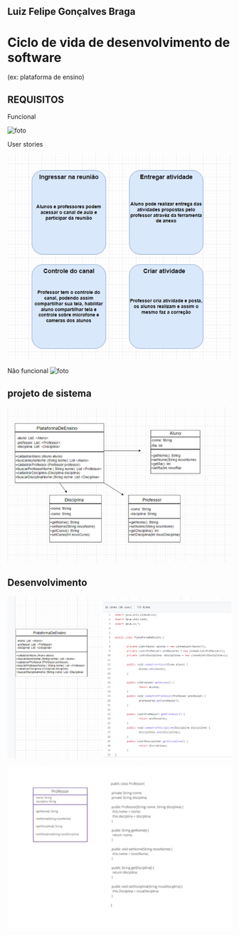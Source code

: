 ## Luiz Felipe Gonçalves Braga 

# Ciclo de vida de desenvolvimento de software
(ex: plataforma de ensino)

## REQUISITOS


Funcional 

![foto](https://github.com/Obrag/Bertoti/blob/71db8d584016d497eac9eb38d5d7ba449d43f161/Engenharia%201/N%C3%83O%20FUNCIONAL.png)

 User stories
 
![foto](https://github.com/Obrag/Bertoti/blob/09283f6633df400e88b3175c394abc4b191dc824/Engenharia%201/Cards%20(2).png)

Não funcional 
![foto](https://github.com/Obrag/Bertoti/blob/429b50c27e3fbccb4e6ec8cae8a3538c0fb4c053/Engenharia%201/N%C3%83O%20FUNCIONAL.png)

## projeto de sistema

![foto](https://github.com/Obrag/Bertoti/blob/0813dd07ae098b8e50e36d7a1d05b3b3c5f891d4/Engenharia%201/Projeto%20de%20sistema.png)


## Desenvolvimento 

![foto](https://github.com/Obrag/Bertoti/blob/dbfc15620edf6a8546706e73f8cbfaa1faaa9949/Engenharia%201/plataformadeensino.png)

![foto](https://github.com/Obrag/Bertoti/blob/b3b32821d5635a1a7ef53c291cf514faa43d3ada/Engenharia%201/professor.png)




